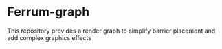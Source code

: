 
# Ferrum-graph

This repository provides a render graph to simplify barrier placement and add complex graphics effects